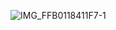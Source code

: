 ![IMG_FFB0118411F7-1](https://github.com/user-attachments/assets/934abd99-9a06-4976-82fd-4ff116b96416)

